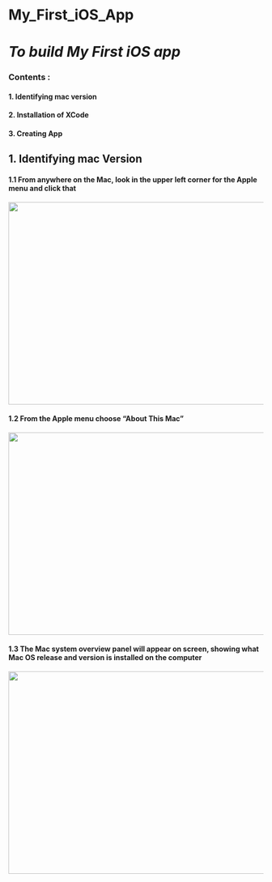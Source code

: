 # My_First_iOS_App

<h1><i> To build My First iOS app </i></h1>

<h3> Contents : </h3>
<h4> 1. Identifying mac version </h4>
<h4> 2. Installation of XCode </h4>
<h4> 3. Creating App </h4>

<h2><b> 1. Identifying mac Version </b></h2>

  <h4> 1.1 From anywhere on the Mac, look in the upper left corner for the Apple menu and click that </h4>
  <img src="https://github.com/kinjal-147/My_First_iOS_App/blob/main/Screenshots/1.jpg" width="700" height="400">

  <h4> 1.2 From the Apple menu choose “About This Mac” </h4>
  <img src="https://github.com/kinjal-147/My_First_iOS_App/blob/main/Screenshots/2.jpg" width="700" height="400">

  <h4> 1.3 The Mac system overview panel will appear on screen, showing what Mac OS release and version is installed on the computer </h4>
  <img src="https://github.com/kinjal-147/My_First_iOS_App/blob/main/Screenshots/3.jpg" width="700" height="400">






